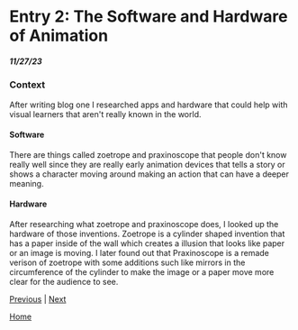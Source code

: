 # Entry 2: The Software and Hardware of Animation
##### 11/27/23
### Context
After writing blog one I researched apps and hardware that could help with visual learners that aren't really known in the world. 
#### Software
There are things called zoetrope and praxinoscope that people don't know really well since they are really early animation devices that tells a story or shows a character moving around making an action that can have a deeper meaning.
#### Hardware
After researching what zoetrope and praxinoscope does, I looked up the hardware of those inventions. Zoetrope is a cylinder shaped invention that has a paper inside of the wall which creates a illusion that looks like paper or an image is moving. I later found out that Praxinoscope is a remade verison of zoetrope with some additions such like mirrors in the circumference of the cylinder to make the image or a paper move more clear for the audience to see.

[Previous](entry01.md) | [Next](entry03.md)

[Home](../README.md)